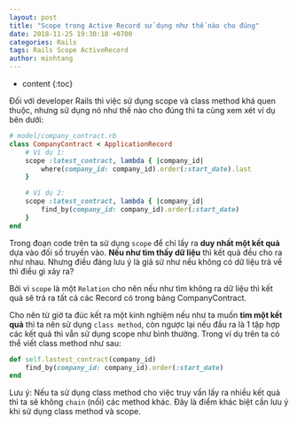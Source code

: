 ```yaml
---
layout: post
title: "Scope trong Active Record sử dụng như thế nào cho đúng"
date: 2018-11-25 19:30:18 +0700
categories: Rails
tags: Rails Scope ActiveRecord
author: minhtang
---
```


- content
  {:toc}

Đối với developer Rails thì việc sử dụng scope và class method khá quen thuộc, nhưng sử dụng nó như thế nào cho đúng thì ta cùng xem xét ví dụ bên dưới:

```ruby
# model/company_contract.rb
class CompanyContract < ApplicationRecord
    # Ví dụ 1:
    scope :latest_contract, lambda { |company_id|
        where(company_id: company_id).order(:start_date).last
    }

    # Ví dụ 2:
    scope :latest_contract, lambda { |company_id|
        find_by(company_id: company_id).order(:start_date)
    }
end
```

Trong đoạn code trên ta sử dụng `scope` để chỉ lấy ra **duy nhất một kết quả** dựa vào đối số truyền vào. **Nếu như tìm thấy dữ liệu** thì kết quả đều cho ra như nhau. Nhưng điều đáng lưu ý là giả sử như nếu không có dữ liệu trả về thì điều gì xảy ra?

Bởi vì `scope` là một `Relation` cho nên nếu như tìm không ra dữ liệu thì kết quả sẽ trả ra tất cả các Record có trong bảng CompanyContract.

Cho nên từ giờ ta đúc kết ra một kinh nghiệm nếu như ta muốn **tìm một kết quả** thì ta nên sử dụng `class method`, còn ngược lại nếu đầu ra là 1 tập hợp các kết quả thì vẫn sử dụng scope như bình thường.
Trong ví dụ trên ta có thể viết class method như sau:

```ruby
def self.lastest_contract(company_id)
    find_by(company_id: company_id).order(:start_date)
end
```

Lưu ý: Nếu ta sử dụng class method cho việc truy vấn lấy ra nhiều kết quả thì ta sẽ không `chain` (nối) các method khác. Đây là điểm khác biệt cần lưu ý khi sử dụng class method và scope.

